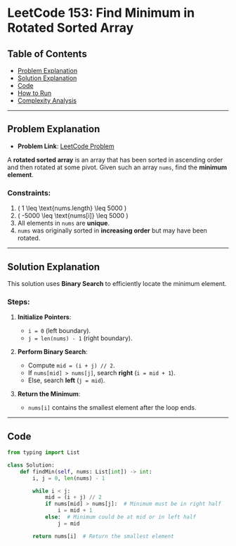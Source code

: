 # LeetCode 153: Find Minimum in Rotated Sorted Array

## Table of Contents
- [Problem Explanation](#problem-explanation)
- [Solution Explanation](#solution-explanation)
- [Code](#code)
- [How to Run](#how-to-run)
- [Complexity Analysis](#complexity-analysis)

---

## Problem Explanation

- **Problem Link**: [LeetCode Problem](https://leetcode.com/problems/find-minimum-in-rotated-sorted-array/)

A **rotated sorted array** is an array that has been sorted in ascending order and then rotated at some pivot. Given such an array `nums`, find the **minimum element**.

### Constraints:
1. \( 1 \leq \text{nums.length} \leq 5000 \)
2. \( -5000 \leq \text{nums[i]} \leq 5000 \)
3. All elements in `nums` are **unique**.
4. `nums` was originally sorted in **increasing order** but may have been rotated.

---

## Solution Explanation

This solution uses **Binary Search** to efficiently locate the minimum element.

### Steps:

1. **Initialize Pointers**:
   - `i = 0` (left boundary).
   - `j = len(nums) - 1` (right boundary).

2. **Perform Binary Search**:
   - Compute `mid = (i + j) // 2`.
   - If `nums[mid] > nums[j]`, search **right** (`i = mid + 1`).
   - Else, search **left** (`j = mid`).

3. **Return the Minimum**:
   - `nums[i]` contains the smallest element after the loop ends.

---

## Code

```python
from typing import List

class Solution:
    def findMin(self, nums: List[int]) -> int:
        i, j = 0, len(nums) - 1

        while i < j:
            mid = (i + j) // 2
            if nums[mid] > nums[j]:  # Minimum must be in right half
                i = mid + 1
            else:  # Minimum could be at mid or in left half
                j = mid

        return nums[i]  # Return the smallest element
